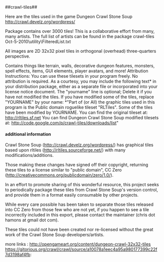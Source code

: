 ##crawl-tiles##

Here are the tiles used in the game Dungeon Crawl Stone Soup http://crawl.develz.org/wordpress/

Package contains over 3000 tiles! This is a collaborative effort from many, many artists. The full list of artists can be found in the package crawl-tiles Oct-5-2010\utility\FilteredList.txt

All images are 2D 32x32 pixel tiles in orthogonal (overhead) three-quarters  perspective. 

Contains things like terrain, walls, decorative dungeon features, monsters, spell effects, items, GUI elements, player avatars, and more!
Attribution Instructions: 
You can use these tilesets in your program freely. No attribution is required. As a courtesy, you may include the following text* in your distribution package, either as a separate file or incorporated into your license notice document. The "yourname" line is optional; Delete it if you have not modified the tiles. If you have modified some of the tiles, replace "YOURNAME" by your name: *"Part of (or All) the graphic tiles used in this program is the Public domain roguelike tileset "RLTiles". Some of the tiles have been modified by YOURNAME. You can find the original tileset at: http://rltiles.sf.net You can find Dungeon Crawl Stone Soup modified tilesets at: http://code.google.com/p/crawl-tiles/downloads/list"

#### additional information ####
Crawl Stone Soup (http://crawl.develz.org/wordpress/) has graphical tiles based upon rltiles (http://rltiles.sourceforge.net/) with many modifications/additions.

Those making these changes have signed off their copyright, returning these tiles to a license similar to "public domain", CC Zero (http://creativecommons.org/publicdomain/zero/1.0/).

In an effort to promote sharing of this wonderful resource, this project seeks to periodically package these tiles from Crawl Stone Soup's version control, and provide them in a format easily consumable by other projects.

While every care possible has been taken to separate those tiles released into CC Zero from those few who are not yet, if you happen to see a tile incorrectly included in this export, please contact the maintainer (chris dot hamons at gmail dot com).

These tiles could not have been created nor re-licensed without the great work of the Crawl Stone Soup developers/artists. 

more links : 
http://opengameart.org/content/dungeon-crawl-32x32-tiles
https://gitorious.org/crawl/crawl/source/a10078a1eec4a95a980177399c22f7d3198af4fb:

